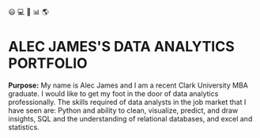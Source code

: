 :smiley: :computer: :orange_book: :bar_chart: :earth_americas:
# ALEC JAMES'S DATA ANALYTICS PORTFOLIO 
**Purpose:** 
My name is Alec James and I am a recent Clark University MBA graduate. I would like to get my foot in the door of data analytics professionally. The skills required of data analysts in the job market that I have seen are: Python and ability to clean, visualize, predict, and draw insights, SQL and the understanding of relational databases, and excel and statistics. 
